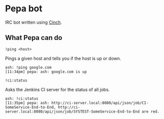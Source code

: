 Pepa bot
========

IRC bot written using [Cinch](https://github.com/cinchrb/cinch).

What Pepa can do
----------------

`!ping <host>`
  
Pings a given host and tells you if the host is up or down.

    ash: !ping google.com
    [11:34pm] pepa: ash: google.com is up
  
`!ci:status`

Asks the Jenkins CI server for the status of all jobs.

    ash: !ci:status
    [11:35pm] pepa: ash: http://ci-server.local:8080/api/json/job/CI-SomeService-End-to-End, http://ci-server.local:8080/api/json/job/SYSTEST-SomeService-End-to-End are red.
